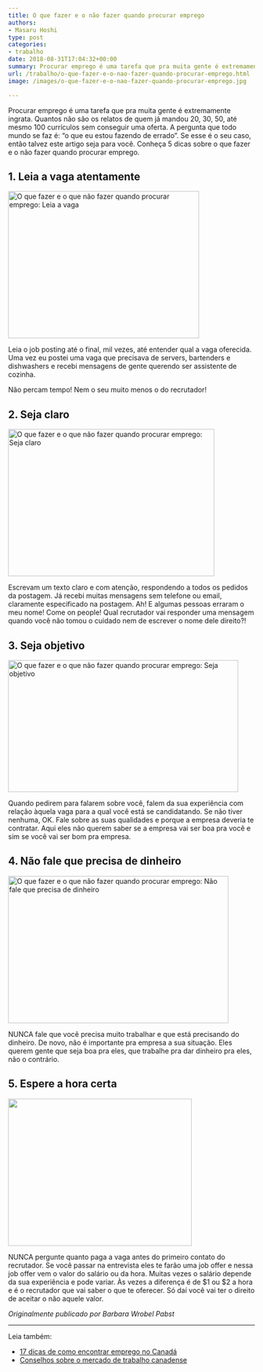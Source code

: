 ```yaml
---
title: O que fazer e o não fazer quando procurar emprego
authors:
- Masaru Hoshi
type: post
categories:
- trabalho
date: 2018-08-31T17:04:32+00:00
summary: Procurar emprego é uma tarefa que pra muita gente é extremamente ingrata. Conheça então 5 dicas sobre o que fazer e o não fazer quando procurar emprego.
url: /trabalho/o-que-fazer-e-o-nao-fazer-quando-procurar-emprego.html
image: /images/o-que-fazer-e-o-nao-fazer-quando-procurar-emprego.jpg

---
```

Procurar emprego é uma tarefa que pra muita gente é extremamente ingrata. Quantos não são os relatos de quem já mandou 20, 30, 50, até mesmo 100 currículos sem conseguir uma oferta. A pergunta que todo mundo se faz é: &#8220;o que eu estou fazendo de errado&#8221;. Se esse é o seu caso, então talvez este artigo seja para você. Conheça 5 dicas sobre o que fazer e o não fazer quando procurar emprego.

## 1. Leia a vaga atentamente

<img class="aligncenter size-medium wp-image-11768" src="https://www.canadaagora.com/wp-content/uploads/o-que-fazer-e-o-nao-fazer-quando-procurar-emprego-leia-390x300.jpg" alt="O que fazer e o que não fazer quando procurar emprego: Leia a vaga" width="390" height="300" srcset="https://www.canadaagora.com/wp-content/uploads/o-que-fazer-e-o-nao-fazer-quando-procurar-emprego-leia-390x300.jpg 390w, https://www.canadaagora.com/wp-content/uploads/o-que-fazer-e-o-nao-fazer-quando-procurar-emprego-leia-364x280.jpg 364w, https://www.canadaagora.com/wp-content/uploads/o-que-fazer-e-o-nao-fazer-quando-procurar-emprego-leia-62x48.jpg 62w, https://www.canadaagora.com/wp-content/uploads/o-que-fazer-e-o-nao-fazer-quando-procurar-emprego-leia-125x96.jpg 125w, https://www.canadaagora.com/wp-content/uploads/o-que-fazer-e-o-nao-fazer-quando-procurar-emprego-leia.jpg 600w" sizes="(max-width: 390px) 100vw, 390px" />

Leia o job posting até o final, mil vezes, até entender qual a vaga oferecida. Uma vez eu postei uma vaga que precisava de servers, bartenders e dishwashers e recebi mensagens de gente querendo ser assistente de cozinha.

Não percam tempo! Nem o seu muito menos o do recrutador!

## 2. Seja claro

<img class="size-medium wp-image-11770 aligncenter" src="https://www.canadaagora.com/wp-content/uploads/o-que-fazer-e-o-nao-fazer-quando-procurar-emprego-seja-claro-421x300.png" alt="O que fazer e o que não fazer quando procurar emprego: Seja claro" width="421" height="300" srcset="https://www.canadaagora.com/wp-content/uploads/o-que-fazer-e-o-nao-fazer-quando-procurar-emprego-seja-claro-421x300.png 421w, https://www.canadaagora.com/wp-content/uploads/o-que-fazer-e-o-nao-fazer-quando-procurar-emprego-seja-claro-970x691.png 970w, https://www.canadaagora.com/wp-content/uploads/o-que-fazer-e-o-nao-fazer-quando-procurar-emprego-seja-claro-364x259.png 364w, https://www.canadaagora.com/wp-content/uploads/o-que-fazer-e-o-nao-fazer-quando-procurar-emprego-seja-claro-758x540.png 758w, https://www.canadaagora.com/wp-content/uploads/o-que-fazer-e-o-nao-fazer-quando-procurar-emprego-seja-claro-608x433.png 608w, https://www.canadaagora.com/wp-content/uploads/o-que-fazer-e-o-nao-fazer-quando-procurar-emprego-seja-claro-1152x821.png 1152w, https://www.canadaagora.com/wp-content/uploads/o-que-fazer-e-o-nao-fazer-quando-procurar-emprego-seja-claro-67x48.png 67w, https://www.canadaagora.com/wp-content/uploads/o-que-fazer-e-o-nao-fazer-quando-procurar-emprego-seja-claro-135x96.png 135w, https://www.canadaagora.com/wp-content/uploads/o-que-fazer-e-o-nao-fazer-quando-procurar-emprego-seja-claro.png 1266w" sizes="(max-width: 421px) 100vw, 421px" />

Escrevam um texto claro e com atenção, respondendo a todos os pedidos da postagem. Já recebi muitas mensagens sem telefone ou email, claramente especificado na postagem. Ah! E algumas pessoas erraram o meu nome! Come on people! Qual recrutador vai responder uma mensagem quando você não tomou o cuidado nem de escrever o nome dele direito?!

## 3. Seja objetivo

<img class="size-medium wp-image-11771 aligncenter" src="https://www.canadaagora.com/wp-content/uploads/o-que-fazer-e-o-nao-fazer-quando-procurar-emprego-seja-objetivo-470x269.jpg" alt="O que fazer e o que não fazer quando procurar emprego: Seja objetivo" width="470" height="269" srcset="https://www.canadaagora.com/wp-content/uploads/o-que-fazer-e-o-nao-fazer-quando-procurar-emprego-seja-objetivo-470x269.jpg 470w, https://www.canadaagora.com/wp-content/uploads/o-que-fazer-e-o-nao-fazer-quando-procurar-emprego-seja-objetivo-364x209.jpg 364w, https://www.canadaagora.com/wp-content/uploads/o-que-fazer-e-o-nao-fazer-quando-procurar-emprego-seja-objetivo-608x348.jpg 608w, https://www.canadaagora.com/wp-content/uploads/o-que-fazer-e-o-nao-fazer-quando-procurar-emprego-seja-objetivo-84x48.jpg 84w, https://www.canadaagora.com/wp-content/uploads/o-que-fazer-e-o-nao-fazer-quando-procurar-emprego-seja-objetivo-168x96.jpg 168w, https://www.canadaagora.com/wp-content/uploads/o-que-fazer-e-o-nao-fazer-quando-procurar-emprego-seja-objetivo.jpg 698w" sizes="(max-width: 470px) 100vw, 470px" />

Quando pedirem para falarem sobre você, falem da sua experiência com relação àquela vaga para a qual você está se candidatando. Se não tiver nenhuma, OK. Fale sobre as suas qualidades e porque a empresa deveria te contratar. Aqui eles não querem saber se a empresa vai ser boa pra você e sim se você vai ser bom pra empresa.

## 4. Não fale que precisa de dinheiro

<img class="size-medium wp-image-11769" src="https://www.canadaagora.com/wp-content/uploads/o-que-fazer-e-o-nao-fazer-quando-procurar-emprego-precisa-dinheiro-450x300.jpg" alt="O que fazer e o que não fazer quando procurar emprego: Não fale que precisa de dinheiro" width="450" height="300" srcset="https://www.canadaagora.com/wp-content/uploads/o-que-fazer-e-o-nao-fazer-quando-procurar-emprego-precisa-dinheiro-450x300.jpg 450w, https://www.canadaagora.com/wp-content/uploads/o-que-fazer-e-o-nao-fazer-quando-procurar-emprego-precisa-dinheiro-364x242.jpg 364w, https://www.canadaagora.com/wp-content/uploads/o-que-fazer-e-o-nao-fazer-quando-procurar-emprego-precisa-dinheiro-608x405.jpg 608w, https://www.canadaagora.com/wp-content/uploads/o-que-fazer-e-o-nao-fazer-quando-procurar-emprego-precisa-dinheiro-72x48.jpg 72w, https://www.canadaagora.com/wp-content/uploads/o-que-fazer-e-o-nao-fazer-quando-procurar-emprego-precisa-dinheiro-144x96.jpg 144w, https://www.canadaagora.com/wp-content/uploads/o-que-fazer-e-o-nao-fazer-quando-procurar-emprego-precisa-dinheiro.jpg 620w" sizes="(max-width: 450px) 100vw, 450px" />

NUNCA fale que você precisa muito trabalhar e que está precisando do dinheiro. De novo, não é importante pra empresa a sua situação. Eles querem gente que seja boa pra eles, que trabalhe pra dar dinheiro pra eles, não o contrário.

## 5. Espere a hora certa

<img class="size-medium wp-image-11767 aligncenter" src="https://www.canadaagora.com/wp-content/uploads/o-que-fazer-e-o-nao-fazer-quando-procurar-emprego-espere-a-hora-certa-375x300.jpg" alt="" width="375" height="300" srcset="https://www.canadaagora.com/wp-content/uploads/o-que-fazer-e-o-nao-fazer-quando-procurar-emprego-espere-a-hora-certa-375x300.jpg 375w, https://www.canadaagora.com/wp-content/uploads/o-que-fazer-e-o-nao-fazer-quando-procurar-emprego-espere-a-hora-certa-364x291.jpg 364w, https://www.canadaagora.com/wp-content/uploads/o-que-fazer-e-o-nao-fazer-quando-procurar-emprego-espere-a-hora-certa-60x48.jpg 60w, https://www.canadaagora.com/wp-content/uploads/o-que-fazer-e-o-nao-fazer-quando-procurar-emprego-espere-a-hora-certa-120x96.jpg 120w, https://www.canadaagora.com/wp-content/uploads/o-que-fazer-e-o-nao-fazer-quando-procurar-emprego-espere-a-hora-certa.jpg 450w" sizes="(max-width: 375px) 100vw, 375px" />

NUNCA pergunte quanto paga a vaga antes do primeiro contato do recrutador. Se você passar na entrevista eles te farão uma job offer e nessa job offer vem o valor do salário ou da hora. Muitas vezes o salário depende da sua experiência e pode variar. Às vezes a diferença é de $1 ou $2 a hora e é o recrutador que vai saber o que te oferecer. Só daí você vai ter o direito de aceitar o não aquele valor.

_Originalmente publicado por Barbara Wrobel Pabst_

* * *

Leia também:

  * [17 dicas de como encontrar emprego no Canadá][1]
  * [Conselhos sobre o mercado de trabalho canadense][2]

 [1]: https://www.canadaagora.com/japa/dicas-encontrar-emprego-no-canada.html
 [2]: https://www.canadaagora.com/japa/conselhos-sobre-o-mercado-de-trabalho-canadense.html